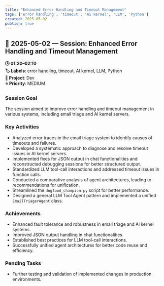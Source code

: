 ```yaml
---
title: "Enhanced Error Handling and Timeout Management"
tags: ['error handling', 'timeout', 'AI kernel', 'LLM', 'Python']
created: 2025-05-02
publish: true
---
```


## 📅 2025-05-02 — Session: Enhanced Error Handling and Timeout Management

**🕒 01:20–02:10**  
**🏷️ Labels**: error handling, timeout, AI kernel, LLM, Python  
**📂 Project**: Dev  
**⭐ Priority**: MEDIUM  


### Session Goal
The session aimed to improve error handling and timeout management in various systems, including email triage and AI kernel servers.

### Key Activities
- Analyzed error traces in the email triage system to identify causes of timeouts and failures.
- Developed a systematic approach to diagnose and resolve timeout issues in AI kernel servers.
- Implemented fixes for JSON output in chat functionalities and reconstructed debugging sessions for better structured output.
- Standardized LLM tool-call interactions and addressed timeout issues in function calls.
- Conducted a comparative analysis of agent architectures, leading to recommendations for unification.
- Streamlined the `dogfood_champion.py` script for better performance.
- Designed a general LLM Tool Agent pattern and implemented a unified `EmailTriagerAgent` class.

### Achievements
- Enhanced fault tolerance and robustness in email triage and AI kernel systems.
- Improved JSON output handling in chat functionalities.
- Established best practices for LLM tool-call interactions.
- Successfully unified agent architectures for better code reuse and efficiency.

### Pending Tasks
- Further testing and validation of implemented changes in production environments.
